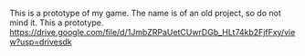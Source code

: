 This is a prototype of my game. The name is of an old project, so do not mind it. This a prototype.
https://drive.google.com/file/d/1JmbZRPaUetCUwrDGb_HLt74kb2FjfFxy/view?usp=drivesdk
